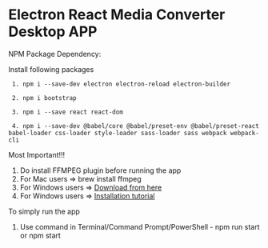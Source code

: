 # Electron React Media Converter Desktop APP

NPM Package Dependency:

  Install following packages

     1. npm i --save-dev electron electron-reload electron-builder

     2. npm i bootstrap

     3. npm i --save react react-dom

     4. npm i --save-dev @babel/core @babel/preset-env @babel/preset-react babel-loader css-loader style-loader sass-loader sass webpack webpack-cli


Most Important!!!

 1. Do install FFMPEG plugin before running the app
 2. For Mac users => brew install ffmpeg
 3. For Windows users => [Download from here](https://www.ffmpeg.org/download.html)
 4. For Windows users => [Installation tutorial](https://www.wikihow.com/Install-FFmpeg-on-Windows)

To simply run the app

1. Use command in Terminal/Command Prompt/PowerShell - npm run start or npm start
